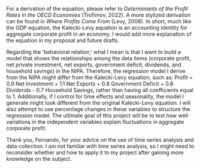 For a derivation of the equation, please refer to *Determinants of the Profit Rates in the OECD Economies* (Trofimov, 2022). A more stylized derivation can be found in *Where Profits Come From* (Levy, 2008). In short, much like the GDP equation, the Kalecki-Levy equation is an accounting identity for aggregate corporate profit in an economy. I would add more explanation of the equation in my proposal and future drafts. 

Regarding the 'behavioral relation,' what I mean is that I want to build a model that shows the relationships among the data items (corporate profit, net private investment, net exports, government deficit, dividends, and household savings) in the NIPA. Therefore, the regression model I derive from the NIPA might differ from the Kalecki-Levy equation, such as: Profit = 0.9 Net Investment + 1.1 Net Exports + 0.8 Government Deficit + 0.8 Dividends - 0.7 Household Savings, rather than having all coefficients equal to 1. Additionally, if I control for time effects and seasonality, the model I generate might look different from the original Kalecki-Levy equation. I will also attempt to use percentage changes in these variables to structure the regression model. The ultimate goal of this project will be to test how well variations in the independent variables explain fluctuations in aggregate corporate profit.

Thank you, Fernando, for your advice on the use of time series analysis and data collection. I am not familiar with time series analysis, so I might need to reconsider whether and how to apply it to my project after gaining more knowledge on the subject.

